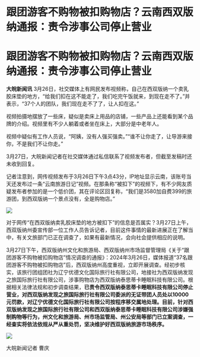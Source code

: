 # 跟团游客不购物被扣购物店？云南西双版纳通报：责令涉事公司停止营业

# 跟团游客不购物被扣购物店？云南西双版纳通报：责令涉事公司停止营业

**大皖新闻讯**
3月26日，社交媒体上有网民发布视频称，自己在西双版纳一个卖乳胶床垫的地方，“给我们扣在这不能走了，我们吃完午饭就来，到现在走不了。”并表示，“37个人的团队，我们现在走不了了，让人扣在这。”

视频拍摄地摆放了一些床，疑似是卖床上用品的店铺，一些产品上还能看到某个品牌的介绍。视频里有不少人躺着或者坐在床上，大部分是中老年人。

视频中疑似有工作人员说，“阿姨，没有人强买强卖。”“谁不让你走了，让导游来接你，不是我们不让你走。”

3月27日，大皖新闻记者在社交媒体通过私信联系了视频发布者，但截至发稿时还未收到回复。

记者注意到，网传视频发布于3月26日下午3点43分，IP地址显示云南，该账号当天还发布过一条“云南旅游日记”视频。在那条称“被扣下”的视频下，有不少网友质疑发布者参加的是一个低价团，其在评论区回复称，“我们是3580加自费399的旅游团，到西双版纳一个景点没有，全是购物店。”

![](https://inews.gtimg.com/om_bt/OM2xgE5NldP20RSH3MAYpy2fmCzIRb7VuwgIrKcbHEAzAAA/1000)

对于网传“在西双版纳卖乳胶床垫的地方被扣下”的信息是否属实？3月27日上午，西双版纳州委宣传部一位工作人员告诉记者，目前这件事情的最新进展正在了解当中，有关文旅部门已正在调查了，如果有最新情况，会向社会提供相应的说明。

3月27日下午，西双版纳州文化和旅游局、西双版纳州市场监督管理局《关于“跟团游客不购物被扣购物店”情况调查的通报》：2024年3月26日，媒体报道“37名跟团游客不购物被扣购物店”后，西双版纳州高度重视，立即开展调查。经初步核实，该旅行团组团社为辽宁优德文化国际旅行社有限公司，地接社为西双版纳发现之旅国际旅行社有限公司，涉事购物店为西双版纳泰思蒂卡睡眠科技有限公司。根据相关法律法规和初步调查结果，**已责令西双版纳泰思蒂卡睡眠科技有限公司停止营业，对西双版纳发现之旅国际旅行社有限公司委派的无证带团人员处以10000元罚款，对辽宁优德文化国际旅行社有限公司按程序移交属地处理。目前，针对西双版纳发现之旅国际旅行社有限公司和西双版纳泰思蒂卡睡眠科技有限公司涉嫌强制购物等行为，州文化和旅游局、州市场监管局、州公安局等部门已立案调查，一经查实将依法依规从严从重处罚，坚决维护好西双版纳旅游市场秩序。**

![](https://inews.gtimg.com/om_bt/OEdPLeZ6GFMAQ7OQ7DBQAwlph6c9E92AyNiIHZglWjgRoAA/1000)

大皖新闻记者 曹庆

